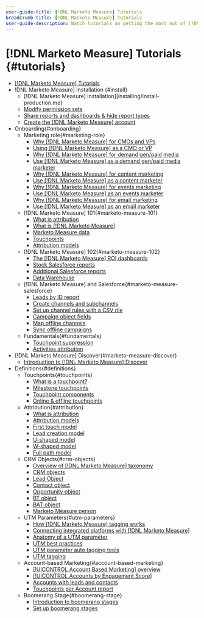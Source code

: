 ```yaml
---
user-guide-title: [!DNL Marketo Measure] Tutorials
breadcrumb-title: [!DNL Marketo Measure] Tutorials
user-guide-description: Watch tutorials on getting the most out of [!DNL Adobe Marketo Measure] (formerly, [!DNL Bizible]), the industry's leading B2B marketing attribution app.
---
```


# [!DNL Marketo Measure] Tutorials {#tutorials}

+ [[!DNL Marketo Measure] Tutorials](overview.md)
+ !DNL Marketo Measure] Installation {#install}
  + [!DNL Marketo Measure] installation](installing/install-production.md)
  + [Modify permission sets](installing/modify-permission-sets-production.md)
  + [Share reports and dashboards & hide report types](installing/sharing-reports-production.md)
  + [Create the [!DNL Marketo Measure] account](installing/creating-marketo-measure-account-production.md)
+ Onboarding{#onboarding}
  + Marketing role{#marketing-role}
    + [Why [!DNL Marketo Measure] for CMOs and VPs](onboarding/marketing-role/cmo-and-vp-why.md)
    + [Using [!DNL Marketo Measure] as a CMO or VP](onboarding/marketing-role/cmo-and-vp-using.md)
    + [Why [!DNL Marketo Measure] for demand gen/paid media](onboarding/marketing-role/demand-gen-why.md)
    + [Use [!DNL Marketo Measure] as a demand gen/paid media marketer](onboarding/marketing-role/demand-gen-using.md)
    + [Why [!DNL Marketo Measure] for content marketing](onboarding/marketing-role/content-marketing-why.md)
    + [Use [!DNL Marketo Measure] as a content marketer](onboarding/marketing-role/content-marketing-using.md)
    + [Why [!DNL Marketo Measure] for events marketing](onboarding/marketing-role/events-marketing-why.md)
    + [Use [!DNL Marketo Measure] as an events marketer](onboarding/marketing-role/events-marketing-using.md)
    + [Why [!DNL Marketo Measure] for email marketing](onboarding/marketing-role/email-marketing-why.md)
    + [Use [!DNL Marketo Measure] as an email marketer](onboarding/marketing-role/email-marketing-using.md)
  + [!DNL Marketo Measure] 101{#marketo-measure-101}
    + [What is attribution](onboarding/marketo-measure-101/what-is-attribution.md)
    + [What is [!DNL Marketo Measure]](onboarding/marketo-measure-101/what-is-marketo-measure.md)
    + [Marketo Measure data](onboarding/marketo-measure-101/marketo-measure-data.md)
    + [Touchpoints](onboarding/marketo-measure-101/touchpoints.md)
    + [Attribution models](onboarding/marketo-measure-101/attribution-models.md)
  + [!DNL Marketo Measure] 102{#marketo-measure-102}
    + [The [!DNL Marketo Measure] ROI dashboards](onboarding/marketo-measure-102/roi-dashboards.md)
    + [Stock Salesforce reports](onboarding/marketo-measure-102/stock-salesforce-reports.md)
    + [Additional Salesforce reports](onboarding/marketo-measure-102/addtional-salesforce-reports.md)
    + [Data Warehouse](onboarding/marketo-measure-102/data-warehouse.md)
  + [!DNL Marketo Measure] and Salesforce{#marketo-measure-salesforce}
    + [Leads by ID report](onboarding/marketo-measure-salesforce/leads-by-id-report.md)
    + [Create channels and subchannels](onboarding/marketo-measure-salesforce/creating-channels-subchannels.md)
    + [Set up channel rules with a CSV rile](onboarding/marketo-measure-salesforce/channel-rules-csv.md)
    + [Campaign object fields](onboarding/marketo-measure-salesforce/campaign-object-fields.md)
    + [Map offline channels](onboarding/marketo-measure-salesforce/mapping-offline-channels.md)
    + [Sync offline campaigns](onboarding/marketo-measure-salesforce/syncing-offline-campaigns.md)
  + Fundamentals{#fundamentals}
    + [Touchpoint suppression](onboarding/marketo-measure-salesforce/touchpoint-suppression.md)
    + [Activities attribution](onboarding/fundamentals/activities-attribution.md)
+ [!DNL Marketo Measure] Discover{#marketo-measure-discover}
  + [Introduction to [!DNL Marketo Measure] Discover](marketo-measure-discover/introduction-to-marketo-measure-discover.md)
+ Definitions{#definitions}
  + Touchpoints{#touchpoints}
    + [What is a touchpoint?](definitions/touchpoints/what-is-a-touchpoint.md)
    + [Milestone touchpoints](definitions/touchpoints/milestone-touchpoints.md)
    + [Touchpoint components](definitions/touchpoints/touchpoint-components.md)
    + [Online & offline touchpoints](definitions/touchpoints/online-offline-touchpoints.md)
  + Attribution{#attribution}
    + [What is attribution](definitions/attribution/what-is-attribution.md)
    + [Attribution models](definitions/attribution/attribution-models.md)
    + [First touch model](definitions/attribution/first-touch-model.md)
    + [Lead creation model](definitions/attribution/lead-creation-model.md)
    + [U-shaped model](definitions/attribution/u-shaped-model.md)
    + [W-shaped model](definitions/attribution/w-shaped-model.md)
    + [Full path model](definitions/attribution/full-path-model.md)
  + CRM Objects{#crm-objects}
    + [Overview of [!DNL Marketo Measure] taxonomy](definitions/crm-objects/taxonomy-overview.md)
    + [CRM objects](definitions/crm-objects/crm-objects.md)
    + [Lead Object](definitions/crm-objects/lead-object.md)
    + [Contact object](definitions/crm-objects/contact-object.md)
    + [Opportunity object](definitions/crm-objects/opportunity-object.md)
    + [BT object](definitions/crm-objects/bt-object.md)
    + [BAT object](definitions/crm-objects/bat-object.md)
    + [Marketo Measure person](definitions/crm-objects/marketo-measure-person.md)
  + UTM Parameters{#utm-parameters}
    + [How [!DNL Marketo Measure] tagging works](definitions/utm-parameters/how-marketo-measure-tagging-works.md)
    + [Connecting integrated platforms with [!DNL Marketo Measure]](definitions/utm-parameters/connecting-integrated-platforms-with-marketo-measure.md)
    + [Anatomy of a UTM parameter](definitions/utm-parameters/anatomy-of-a-utm-parameter.md)
    + [UTM best practices](definitions/utm-parameters/utm-best-practices.md)
    + [UTM parameter auto tagging tools](definitions/utm-parameters/utm-parameter-auto-tagging-tools.md)
    + [UTM tagging](definitions/utm-parameters/utm-tagging.md)
  + Account-based Marketing{#account-based-marketing}
    + [[!UICONTROL Account Based Marketing] overview](definitions/account-based-marketing/abm-overview.md)
    + [[!UICONTROL Accounts by Engagement Score]](definitions/account-based-marketing/accounts-by-engagement-score.md)
    + [Accounts with leads and contacts](definitions/account-based-marketing/accounts-with-leads-and-contacts.md)
    + [Touchpoints per Account report](definitions/account-based-marketing/touchpoints-per-account-report.md)
  + Boomerang Stage{#boomerang-stage}
    + [Introduction to boomerang stages](definitions/boomerang-stage/introduction-to-boomerang-stages.md)
    + [Set up boomerang stages](definitions/boomerang-stage/setting-up-boomerang-stages.md)
